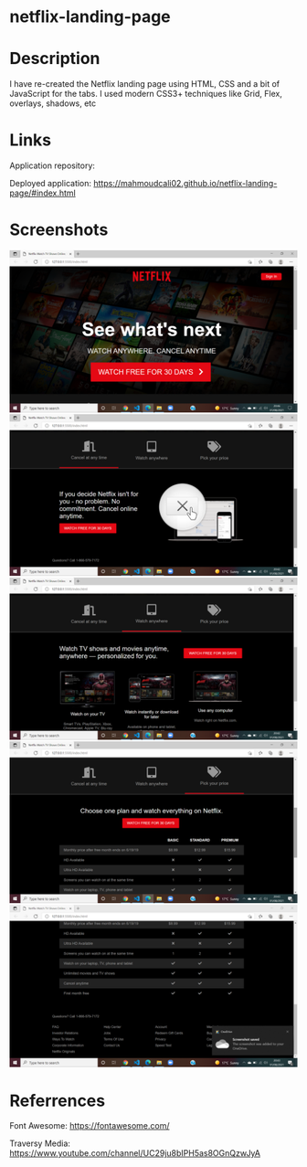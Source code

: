 # netflix-landing-page
# Description
 I have re-created the Netflix landing page using HTML, CSS and a bit of JavaScript for the tabs. I used modern CSS3+ techniques like Grid, Flex, overlays, shadows, etc

 # Links
 Application repository: 
 
 Deployed application: https://mahmoudcali02.github.io/netflix-landing-page/#index.html

 # Screenshots
![home page screenshot](assets/images/home-page.png)
![Tab 1 section screenshot](assets/images/tab-1.png)
![Tab 2 section screenshot](assets/images/tab-2.png)
![Tab 3 section screenshot](assets/images/tab-3.png)
![Footer section screenshot](assets/images/footer-tab.png)

# Referrences 
Font Awesome: https://fontawesome.com/

Traversy Media: https://www.youtube.com/channel/UC29ju8bIPH5as8OGnQzwJyA

